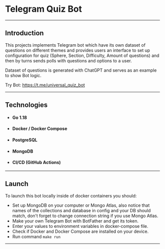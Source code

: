 # Telegram Quiz Bot

---------------

## Introduction

This projects implements Telegram bot which have its own dataset
of questions on different themes and provides users an interface
to set up configuration for quiz (Sphere, Section, Difficulty, Amount of questions)
and then by turns sends polls with questions and options to a user.

Dataset of questions is generated with ChatGPT and serves as an example
to show Bot logic.

Try Bot: https://t.me/universal_quiz_bot

------------------
## Technologies
- #### Go 1.18
- #### Docker / Docker Compose
- #### PostgreSQL
- #### MongoDB 
- #### CI/CD (GitHub Actions)

-----------------

## Launch 

To launch this bot locally inside of docker containers you should:

- Set up MongoDB on your computer or Mongo Atlas, also notice
that names of the collections and database in config and your DB 
should match, don't forget to change connection string 
if you use Mongo Atlas.
- Make your own Telegram Bot with BotFather and get its token.
- Enter your values to environment variables in docker-compose file.
- Check if Docker and Docker Compose are installed on your device.
- Run command ```make run```

----------------

